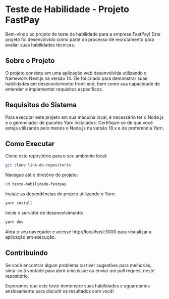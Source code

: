 # Teste de Habilidade - Projeto FastPay

Bem-vindo ao projeto de teste de habilidade para a empresa FastPay! Este projeto foi desenvolvido como parte do processo de recrutamento para avaliar suas habilidades técnicas.

## Sobre o Projeto

O projeto consiste em uma aplicação web desenvolvida utilizando o framework Next.js na versão 14. Ele foi criado para demonstrar suas habilidades em desenvolvimento front-end, bem como sua capacidade de entender e implementar requisitos específicos.

## Requisitos do Sistema

Para executar este projeto em sua máquina local, é necessário ter o Node.js e o gerenciador de pacotes Yarn instalados. Certifique-se de que você esteja utilizando pelo menos o Node.js na versão 18.x e de preferencia Yarn.

## Como Executar

Clone este repositório para o seu ambiente local:

```bash
git clone link-do-repositorio
```

Navegue até o diretório do projeto:

```bash
cd teste-habilidade-fastpay
```

Instale as dependências do projeto utilizando o Yarn:

```bash
yarn install
```

Inicie o servidor de desenvolvimento:

```bash
yarn dev
```

Abra o seu navegador e acesse http://localhost:3000 para visualizar a aplicação em execução.

## Contribuindo

Se você encontrar algum problema ou tiver sugestões para melhorias, sinta-se à vontade para abrir uma issue ou enviar um pull request neste repositório.

Esperamos que este teste demonstre suas habilidades e aguardamos ansiosamente para discutir os resultados com você!